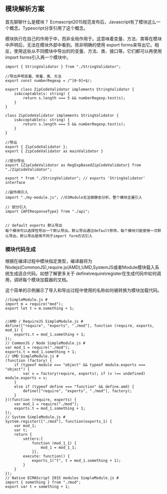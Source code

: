 ## 模块解析方案

首先聊聊什么是模块？
Ecmascript2015规范发布后，Javascript有了模块这么一个概念。Typescript分享引用了这个概念。

模块执行在自己的作用于中，而非全局作用于。这意味着变量、方法、类等在模块中声明后，无法在模块外部中看到。除非明确的使用 export forms来导出它。相反，使用这些从不同模块中导出的的变量、方法、类、接口等。它们都可以再使用 import forms引入再一个模块中。

```
import { StringValidator } from "./StringValidator";

//导出声明变量、常量、类、方法
export const numberRegexp = /^[0-9]+$/;

export class ZipCodeValidator implements StringValidator {
    isAcceptable(s: string) {
        return s.length === 5 && numberRegexp.test(s);
    }
}

class ZipCodeValidator implements StringValidator {
    isAcceptable(s: string) {
        return s.length === 5 && numberRegexp.test(s);
    }
}

//导出
export { ZipCodeValidator };
export { ZipCodeValidator as mainValidator }

//部分导出
export {ZipCodeValidator as RegExpBasedZipCodeValidator} from "./ZipCodeValidator";

export * from "./StringValidator"; // exports 'StringValidator' interface

//副作用引入
import "./my-module.js"; //ESModule无法做静态分析，整个模块全量引入

// 部分引入
import {APIResponseType} from "./api";


// default exports 默认导出
每个模块可以选择性导出一个默认导出。默认导出通过default修饰，每个模块只能使用一次默认导出。默认导出是用不同于import form方式引入
```

### 模块代码生成
根据在编译过程中模块指定类型，编译器将为Nodejs(CommonJS),require.js(AMD),UMD,SystemJS或者Module模块载入系统生成适合代码。如想了解更多关于 define\require\register在生成代码中如何调用，调研每个模块加载器的文档。

这个简单的示例展示了导入和导出过程中使用的名称如何被转换为模块加载代码。
```
//SimpleModule.js #
import m = require("mod");
export let t = m.something + 1;


//AMD / RequireJS SimpleModule.js #
define(["require", "exports", "./mod"], function (require, exports, mod_1) {
    exports.t = mod_1.something + 1;
});
// CommonJS / Node SimpleModule.js #
var mod_1 = require("./mod");
exports.t = mod_1.something + 1;
// UMD SimpleModule.js #
(function (factory) {
    if (typeof module === "object" && typeof module.exports === "object") {
        var v = factory(require, exports); if (v !== undefined) module.exports = v;
    }
    else if (typeof define === "function" && define.amd) {
        define(["require", "exports", "./mod"], factory);
    }
})(function (require, exports) {
    var mod_1 = require("./mod");
    exports.t = mod_1.something + 1;
});
// System SimpleModule.js #
System.register(["./mod"], function(exports_1) {
    var mod_1;
    var t;
    return {
        setters:[
            function (mod_1_1) {
                mod_1 = mod_1_1;
            }],
        execute: function() {
            exports_1("t", t = mod_1.something + 1);
        }
    }
});
// Native ECMAScript 2015 modules SimpleModule.js #
import { something } from "./mod";
export var t = something + 1;

```

